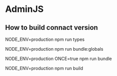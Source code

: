 # AdminJS

## How to build connact version

NODE_ENV=production npm run types

NODE_ENV=production npm run bundle:globals

NODE_ENV=production ONCE=true npm run bundle

NODE_ENV=production npm run build
